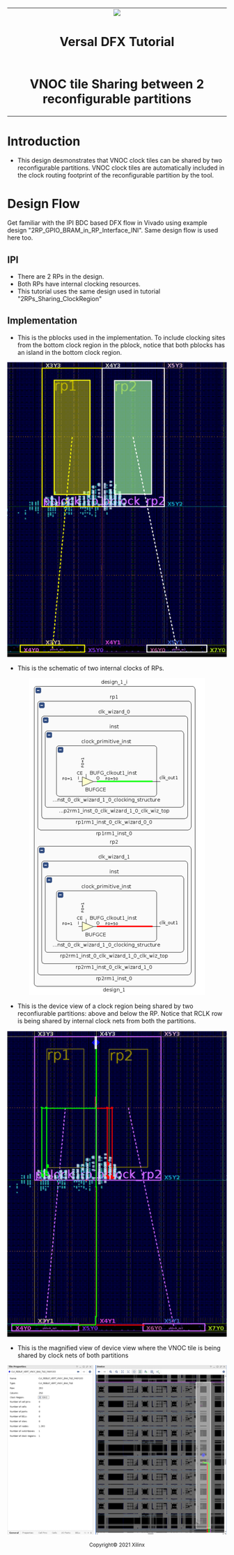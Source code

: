 ﻿<table>
 <tr>
   <td align="center"><img src="https://www.xilinx.com/content/dam/xilinx/imgs/press/media-kits/corporate/xilinx-logo.png" width="30%"/><h1>Versal DFX Tutorial</h1>
   </td>
 </tr>
 <tr>
 <td align="center"><h1>VNOC tile Sharing between 2 reconfigurable partitions</h1>
 </td>
 </tr>
</table>

# Introduction

- This design desmonstrates that VNOC clock tiles can be shared by two reconfigurable partitions. VNOC clock tiles are automatically included in the clock routing footprint of the reconfigurable partition by the tool. 

# Design Flow

Get familiar with the IPI BDC based DFX flow in Vivado using example design "2RP_GPIO_BRAM_in_RP_Interface_INI". Same design flow is used here too.

## IPI 

- There are 2 RPs in the design.
- Both RPs have internal clocking resources.
- This tutorial uses the same design used in tutorial "2RPs_Sharing_ClockRegion"

## Implementation 

- This is the pblocks used in the implementation. To include clocking sites from the bottom clock region in the pblock, notice that both pblocks has an island in the bottom clock region. 

<p align="center">
  <img src="./images/pblocks.png?raw=true" alt="pblocks"/>
</p>

- This is the schematic of two internal clocks of RPs.

<p align="center">
  <img src="./images/vnoc_sharing_schematic.png?raw=true" alt="vnoc_sharing_schematic"/>
</p>

-  This is the device view of a clock region being shared by two reconfiurable partitions: above and below the RP. Notice that RCLK row is being shared by internal clock nets from both the partitions.

<p align="center">
  <img src="./images/vnoc_tile_sharing.png?raw=true" alt="vnoc_sharing"/>
</p>

- This is the magnified view of device view where the VNOC tile is being shared by clock nets of both partitions

<p align="center">
  <img src="./images/voc_shared_tile.png?raw=true" alt="voc_shared_tile"/>
</p>

<p align="center"><sup>Copyright&copy; 2021 Xilinx</sup></p>
